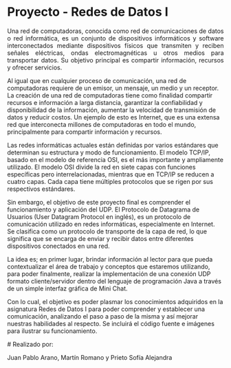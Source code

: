 # Proyecto - Redes de Datos I
<p align="justify">
Una red de computadoras, conocida como red de comunicaciones de datos o red informática, es un conjunto de dispositivos informáticos y software interconectados mediante dispositivos físicos que transmiten y reciben señales eléctricas, ondas electromagnéticas u otros medios para transportar datos. Su objetivo principal es compartir información, recursos y ofrecer servicios.

Al igual que en cualquier proceso de comunicación, una red de computadoras requiere de un emisor, un mensaje, un medio y un receptor. La creación de una red de computadoras tiene como finalidad compartir recursos e información a larga distancia, garantizar la confiabilidad y disponibilidad de la información, aumentar la velocidad de transmisión de datos y reducir costos. Un ejemplo de esto es Internet, que es una extensa red que interconecta millones de computadoras en todo el mundo, principalmente para compartir información y recursos.

Las redes informáticas actuales están definidas por varios estándares que determinan su estructura y modo de funcionamiento. El modelo TCP/IP, basado en el modelo de referencia OSI, es el más importante y ampliamente utilizado. El modelo OSI divide la red en siete capas con funciones específicas pero interrelacionadas, mientras que en TCP/IP se reducen a cuatro capas. Cada capa tiene múltiples protocolos que se rigen por sus respectivos estándares.

Sin embargo, el objetivo de este proyecto final es comprender el funcionamiento y aplicación del UDP. El Protocolo de Datagrama de Usuarios (User Datagram Protocol en inglés), es un protocolo de comunicación utilizado en redes informáticas, especialmente en Internet. Se clasifica como un protocolo de transporte de la capa de red, lo que significa que se encarga de enviar y recibir datos entre diferentes dispositivos conectados en una red.

La idea es; en primer lugar, brindar información al lector para que pueda contextualizar el área de trabajo y conceptos que estaremos utilizando, para poder finalmente, realizar la implementación de una conexión UDP formato cliente/servidor dentro del lenguaje de programación Java a través de un simple interfaz gráfica de Mini Chat. 

Con lo cual, el objetivo es poder plasmar los conocimientos adquiridos en la asignatura Redes de Datos I para poder comprender y establecer una comunicación, analizando el paso a paso de la misma y así mejorar nuestras habilidades al respecto. Se incluirá el código fuente e imágenes para ilustrar su funcionamiento.

<p/>
# Realizado por: 
<p align="justify">
Juan Pablo Arano, Martín Romano y Prieto Sofía Alejandra
<p/>
